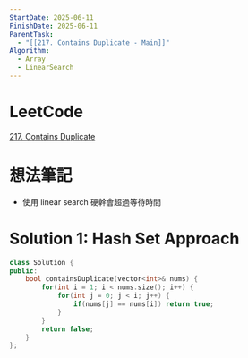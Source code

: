 ```yaml
---
StartDate: 2025-06-11
FinishDate: 2025-06-11
ParentTask:
  - "[[217. Contains Duplicate - Main]]"
Algorithm:
  - Array
  - LinearSearch
---
```


# LeetCode
[217. Contains Duplicate](https://leetcode.com/problems/contains-duplicate/)

# 想法筆記
- 使用 linear search 硬幹會超過等待時間

# Solution 1: Hash Set Approach
```C++
class Solution {
public:
	bool containsDuplicate(vector<int>& nums) {
		for(int i = 1; i < nums.size(); i++) {
			for(int j = 0; j < i; j++) {
				if(nums[j] == nums[i]) return true;
			}
		}
		return false;
	}
};
```
